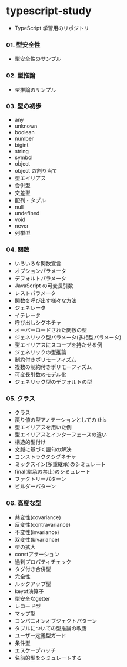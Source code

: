 # typescript-study

-   TypeScript 学習用のリポジトリ

### 01. 型安全性

-   型安全性のサンプル

### 02. 型推論

-   型推論のサンプル

### 03. 型の初歩

-   any
-   unknown
-   boolean
-   number
-   bigint
-   string
-   symbol
-   object
-   object の割り当て
-   型エイリアス
-   合併型
-   交差型
-   配列・タプル
-   null
-   undefined
-   void
-   never
-   列挙型

### 04. 関数

-   いろいろな関数宣言
-   オプションパラメータ
-   デフォルトパラメータ
-   JavaScript の可変長引数
-   レストパラメータ
-   関数を呼び出す様々な方法
-   ジェネレータ
-   イテレータ
-   呼び出しシグネチャ
-   オーバーロードされた関数の型
-   ジェネリック型パラメータ(多相型パラメータ)
-   型エイリアスにスコープを持たせる例
-   ジェネリックの型推論
-   制約付きポリモーフィズム
-   複数の制約付きポリモーフィズム
-   可変長引数のモデル化
-   ジェネリック型のデフォルトの型

### 05. クラス

-   クラス
-   戻り値の型アノテーションとしての this
-   型エイリアスを用いた例
-   型エイリアスとインターフェースの違い
-   構造的型付け
-   文脈に基づく語句の解決
-   コンストラクタシグネチャ
-   ミックスイン(多重継承)のシミュレート
-   final(継承の禁止)のシミュレート
-   ファクトリーパターン
-   ビルダーパターン

### 06. 高度な型

-   共変性(covariance)
-   反変性(contravariance)
-   不変性(invariance)
-   双変性(bivariance)
-   型の拡大
-   constアサーション
-   過剰プロパティチェック
-   タグ付き合併型
-   完全性
-   ルックアップ型
-   keyof演算子
-   型安全なgetter
-   レコード型
-   マップ型
-   コンパニオンオブジェクトパターン
-   タプルについての型推論の改善
-   ユーザー定義型ガード
-   条件型
-   エスケープハッチ
-   名前的型をシミュレートする
